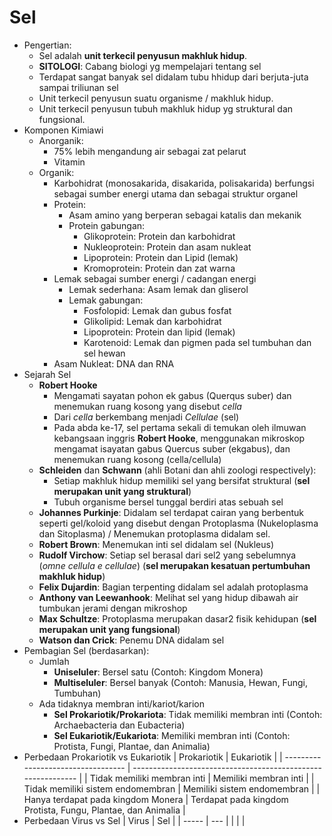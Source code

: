 # Sel

- Pengertian: 
    - Sel adalah **unit terkecil penyusun makhluk hidup**.
    - **SITOLOGI**: Cabang biologi yg mempelajari tentang sel
    - Terdapat sangat banyak sel didalam tubu hhidup dari berjuta-juta sampai triliunan sel
    - Unit terkecil penyusun suatu organisme / makhluk hidup.
    - Unit terkecil penyusun tubuh makhluk hidup yg struktural dan fungsional.
- Komponen Kimiawi
    - Anorganik:
        - 75% lebih mengandung air sebagai zat pelarut
        - Vitamin
    - Organik:
        - Karbohidrat (monosakarida, disakarida, polisakarida) berfungsi sebagai sumber energi utama dan sebagai struktur organel
        - Protein: 
            - Asam amino yang berperan sebagai katalis dan mekanik
            - Protein gabungan: 
                - Glikoprotein: Protein dan karbohidrat
                - Nukleoprotein: Protein dan asam nukleat
                - Lipoprotein: Protein dan Lipid (lemak)
                - Kromoprotein: Protein dan zat warna
        - Lemak sebagai sumber energi / cadangan energi
            - Lemak sederhana: Asam lemak dan gliserol 
            - Lemak gabungan: 
                - Fosfolopid: Lemak dan gubus fosfat
                - Glikolipid: Lemak dan karbohidrat
                - Lipoprotein: Protein dan lipid (lemak)
                - Karotenoid: Lemak dan pigmen pada sel tumbuhan dan sel hewan
        - Asam Nukleat: DNA dan RNA
- Sejarah Sel
    - **Robert Hooke**
        - Mengamati sayatan pohon ek gabus (Querqus suber) dan menemukan ruang kosong yang disebut *cella*
        - Dari *cella* berkembang menjadi *Cellulae* (sel)
        - Pada abda ke-17, sel pertama sekali di temukan oleh ilmuwan kebangsaan inggris **Robert Hooke**, menggunakan mikroskop mengamat isayatan gabus Quercus suber (ekgabus), dan menemukan ruang kosong (cella/cellula)
    - **Schleiden** dan **Schwann** (ahli Botani dan ahli zoologi respectively): 
        - Setiap makhluk hidup memiliki sel yang bersifat struktural (**sel merupakan unit yang struktural**)
        - Tubuh organisme bersel tunggal berdiri atas sebuah sel 
    - **Johannes Purkinje**: Didalam sel terdapat cairan yang berbentuk seperti gel/koloid yang disebut dengan Protoplasma (Nukeloplasma dan Sitoplasma) / Menemukan protoplasma didalam sel.
    - **Robert Brown**: Menemukan inti sel didalam sel (Nukleus)
    - **Rudolf Virchow**: Setiap sel berasal dari sel2 yang sebelumnya (*omne cellula e cellulae*) (**sel merupakan kesatuan pertumbuhan makhluk hidup**)
    - **Felix Dujardin**: Bagian terpenting didalam sel adalah protoplasma
    - **Anthony van Leewanhook**: Melihat sel yang hidup dibawah air tumbukan jerami dengan mikroshop
    - **Max Schultze**: Protoplasma merupakan dasar2 fisik kehidupan (**sel merupakan unit yang fungsional**)
    - **Watson dan Crick**: Penemu DNA didalam sel
- Pembagian Sel (berdasarkan):
    - Jumlah
        - **Uniseluler**: Bersel satu (Contoh: Kingdom Monera)
        - **Multiseluler**: Bersel banyak (Contoh: Manusia, Hewan, Fungi, Tumbuhan)
    - Ada tidaknya membran inti/kariot/karion
        - **Sel Prokariotik/Prokariota**: Tidak memiliki membran inti (Contoh: Archaebacteria dan Eubacteria)
        - **Sel Eukariotik/Eukariota**: Memiliki membran inti (Contoh: Protista, Fungi, Plantae, dan Animalia)
- Perbedaan Prokariotik vs Eukariotik
	| Prokariotik                        | Eukariotik                                                   |
	| ---------------------------------- | ------------------------------------------------------------ |
	| Tidak memiliki membran inti        | Memiliki membran inti                                        |
	| Tidak memiliki sistem  endomembran | Memiliki sistem endomembran                                  | 
	| Hanya terdapat pada kingdom Monera | Terdapat pada kingdom Protista, Fungu, Plantae, dan Animalia |
- Perbedaan Virus vs Sel
    | Virus | Sel |
    | ----- | --- |
    |       |     |
